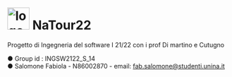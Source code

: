 # <img width="50" alt="logo" src="https://user-images.githubusercontent.com/60442414/191938109-99aa1c95-0219-48de-bc17-b7ea6de1d6d6.png"> NaTour22


Progetto di Ingegneria del software I 21/22 con i prof Di martino e Cutugno

● Group id : INGSW2122_S_14                                                                                                               
● Salomone Fabiola - N86002870 - email: fab.salomone@studenti.unina.it

